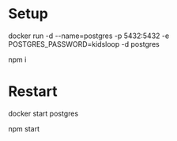 # Setup
docker run -d --name=postgres -p 5432:5432 -e POSTGRES_PASSWORD=kidsloop -d postgres

npm i

# Restart


docker start postgres

npm start